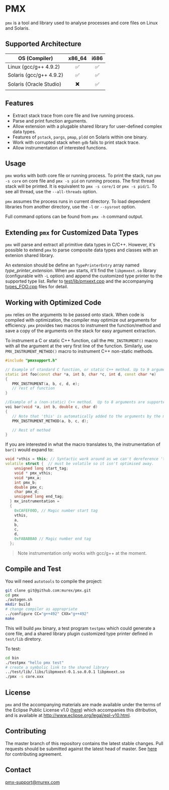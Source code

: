 # PMX

`pmx` is a tool and library used to analyse processes and core files on Linux and Solaris.

## Supported Architecture

| OS (Compiler)           | x86_64                   |  i686               |
| ----------------------- |:------------------------:|:-------------------:|
| Linux (gcc/g++ 4.9.2)   | :white_check_mark:       | :white_check_mark:  |
| Solaris (gcc/g++ 4.9.2) | :white_check_mark:       | :white_check_mark:  |
| Solaris (Oracle Studio) | :heavy_multiplication_x: | :white_check_mark:  |

## Features

* Extract stack trace from core file and live running process.
* Parse and print function arguments.
* Allow extension with a plugable shared library for user-defined complex data types.
* Features of `pstack`, `pargs`, `pmap`, `pldd` on Solaris within one binary.
* Work with corrupted stack when `gdb` fails to print stack trace. 
* Allow instrumentation of interested functions.


## Usage

`pmx` works with both core file or running process. To print the stack, run `pmx -s core` 
on core file and `pmx -s pid` on running process. The first thread stack will be printed.
It is equivalent to  `pmx -s core/1` or `pmx -s pid/1`.
To see all thread, use the `--all-threads` option.

`pmx` assumes the process runs in current directory. To load dependent libraries from another 
directory, use the `-l` or `--sysroot` option.

Full command options can be found from `pmx -h` command output.


## Extending `pmx` for Customized Data Types

`pmx` will parse and extract all primitive data types in C/C++. However, it's possible to
extend `pmx` to parse composite data types and classes with an extenion shared library. 

An extension should be define an `TypePrinterEntry` array named *type_printer_extension*. 
When `pmx` starts, it'll find the `libpmxext.so` library (configurable with `-L` option) and 
append the customized type printer to the supported type list. Refer to 
[test/lib/pmxext.cpp](test/lib/pmxext.cpp) and the accompanying [types_FOO.cpp](test/lib/types_FOO.cpp)
files for detail.

## Working with Optimized Code

`pmx` relies on the arguments to be passed onto stack. When code is compiled with 
optimization, the compiler may optimize out arguments for efficiency. `pmx` provides two macros
to instrument the function/method and save a copy of the arguments on the stack for easy argument 
extraction.

To instrument a C or static C++ function, call the `PMX_INSTRUMENT()` macro with all the argument 
at the very first line of the function. Similarly, use `PMX_INSTRUMENT_METHOD()` macro to instrument
C++ non-static methods.

```cpp
#include "pmxsupport.h"

// Example of standard C function, or static C++ method. Up to 9 arguments are supported
static int foo(const char *a, int b, char *c, int d, const char *e)
{
   PMX_INSTRUMENT(a, b, c, d, e);
   // rest of function 
}

//Example of a (non-static) C++ method.  Up to 8 arguments are supported.
voi bar(void *a, int b, double c, char d)
{
   // Note that 'this' is automatically added to the arguments by the macro, and can be analysed by pmx.
   PMX_INSTRUMENT_METHOD(a, b, c, d);

   // Rest of method
}
```

If you are interested in what the macro translates to, the instrumentation of `bar()` would expand to:

```cpp
void *vthis = this; // Syntactic work around as we can't dereference 'this' directly.  No impact on compiled code.
volatile struct {  // must be volatile so it isn't optimised away.
    unsigned long start_tag;
    void * pmx_vthis;
    void *pmx_a;
    int pmx_b;
    double pmx_c;
    char pmx_d;
    unsigned long end_tag;
  } mx_instrumentation =
  {
    0xCAFEF00D, // Magic number start tag
    vthis,
    a,
    b,
    c,
    d,
    0xFABABBA0 // Magic number end tag
  };
```

> Note instrumentation only works with gcc/g++ at the moment.

## Compile and Test

You will need `autotools` to compile the project:

```bash
git clone git@github.com:murex/pmx.git
cd pmx
./autogen.sh 
mkdir build
# change compiler as appropriate
../configure CC="g++492" CXX="g++492"
make
```

This will build `pmx` binary, a test program `testpmx` which could generate a core file, 
and a shared library plugin customized type printer defined in `test/lib` diretory.

To test:

```bash
cd bin
./testpmx "hello pmx test"
# create a symbolic link to the shared library
../test/lib/.libs/libpmxext-0.1.so.0.0.1 libpmxext.so
./pmx -s core.xxx
```

## License

`pmx` and the accompanying materials are made available under the terms of the Eclipse 
Public License v1.0 ([here](LICENSE.txt)) which accompanies this ditribution, and is 
available at http://www.eclipse.org/legal/epl-v10.html.

## Contributing 

The master branch of this repository contains the latest stable changes. Pull requests 
should be submitted against the latest head of master. See [here](CONTRIBUTING.md) for 
contributing agreement.

## Contact

pmx-support@murex.com

